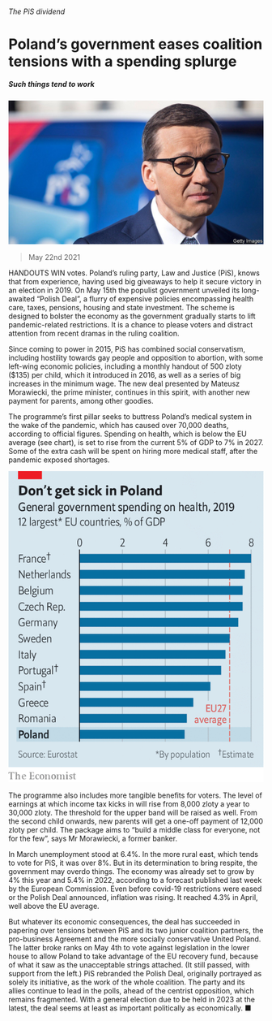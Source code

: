 ###### The PiS dividend

# Poland’s government eases coalition tensions with a spending splurge 

##### Such things tend to work 

![image](images/20210522_eup505.jpg) 

> May 22nd 2021 

HANDOUTS WIN votes. Poland’s ruling party, Law and Justice (PiS), knows that from experience, having used big giveaways to help it secure victory in an election in 2019. On May 15th the populist government unveiled its long-awaited “Polish Deal”, a flurry of expensive policies encompassing health care, taxes, pensions, housing and state investment. The scheme is designed to bolster the economy as the government gradually starts to lift pandemic-related restrictions. It is a chance to please voters and distract attention from recent dramas in the ruling coalition.

Since coming to power in 2015, PiS has combined social conservatism, including hostility towards gay people and opposition to abortion, with some left-wing economic policies, including a monthly handout of 500 zloty ($135) per child, which it introduced in 2016, as well as a series of big increases in the minimum wage. The new deal presented by Mateusz Morawiecki, the prime minister, continues in this spirit, with another new payment for parents, among other goodies.


The programme’s first pillar seeks to buttress Poland’s medical system in the wake of the pandemic, which has caused over 70,000 deaths, according to official figures. Spending on health, which is below the EU average (see chart), is set to rise from the current 5% of GDP to 7% in 2027. Some of the extra cash will be spent on hiring more medical staff, after the pandemic exposed shortages.

![image](images/20210522_EUC298.png) 


The programme also includes more tangible benefits for voters. The level of earnings at which income tax kicks in will rise from 8,000 zloty a year to 30,000 zloty. The threshold for the upper band will be raised as well. From the second child onwards, new parents will get a one-off payment of 12,000 zloty per child. The package aims to “build a middle class for everyone, not for the few”, says Mr Morawiecki, a former banker.

In March unemployment stood at 6.4%. In the more rural east, which tends to vote for PiS, it was over 8%. But in its determination to bring respite, the government may overdo things. The economy was already set to grow by 4% this year and 5.4% in 2022, according to a forecast published last week by the European Commission. Even before covid-19 restrictions were eased or the Polish Deal announced, inflation was rising. It reached 4.3% in April, well above the EU average.

But whatever its economic consequences, the deal has succeeded in papering over tensions between PiS and its two junior coalition partners, the pro-business Agreement and the more socially conservative United Poland. The latter broke ranks on May 4th to vote against legislation in the lower house to allow Poland to take advantage of the EU recovery fund, because of what it saw as the unacceptable strings attached. (It still passed, with support from the left.) PiS rebranded the Polish Deal, originally portrayed as solely its initiative, as the work of the whole coalition. The party and its allies continue to lead in the polls, ahead of the centrist opposition, which remains fragmented. With a general election due to be held in 2023 at the latest, the deal seems at least as important politically as economically. ■


